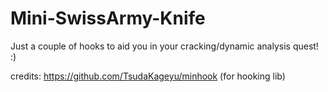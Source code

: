 # Mini-SwissArmy-Knife
Just a couple of hooks to aid you in your cracking/dynamic analysis quest! :)

credits:
https://github.com/TsudaKageyu/minhook (for hooking lib)
